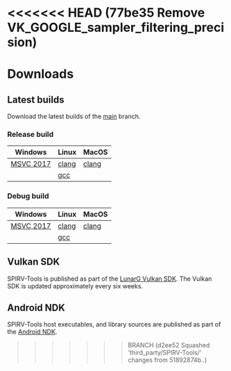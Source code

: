 <<<<<<< HEAD   (77be35 Remove VK_GOOGLE_sampler_filtering_precision)
=======
# Downloads

## Latest builds

Download the latest builds of the [main](https://github.com/KhronosGroup/SPIRV-Tools/tree/main) branch.

### Release build
| Windows | Linux | MacOS |
| --- | --- | --- |
| [MSVC 2017](https://storage.googleapis.com/spirv-tools/badges/build_link_windows_vs2017_release.html) | [clang](https://storage.googleapis.com/spirv-tools/badges/build_link_linux_clang_release.html) | [clang](https://storage.googleapis.com/spirv-tools/badges/build_link_macos_clang_release.html) |
| | [gcc](https://storage.googleapis.com/spirv-tools/badges/build_link_linux_gcc_release.html) | |

### Debug build
| Windows | Linux | MacOS |
| --- | --- | --- |
| [MSVC 2017](https://storage.googleapis.com/spirv-tools/badges/build_link_windows_vs2017_debug.html) | [clang](https://storage.googleapis.com/spirv-tools/badges/build_link_linux_clang_debug.html) | [clang](https://storage.googleapis.com/spirv-tools/badges/build_link_macos_clang_debug.html) |
| | [gcc](https://storage.googleapis.com/spirv-tools/badges/build_link_linux_gcc_debug.html) | |


## Vulkan SDK

SPIRV-Tools is published as part of the [LunarG Vulkan SDK](https://www.lunarg.com/vulkan-sdk/).
The Vulkan SDK is updated approximately every six weeks.

## Android NDK

SPIRV-Tools host executables, and library sources are published as
part of the [Android NDK](https://developer.android.com/ndk/downloads).
>>>>>>> BRANCH (d2ee52 Squashed 'third_party/SPIRV-Tools/' changes from 51892874b..)
